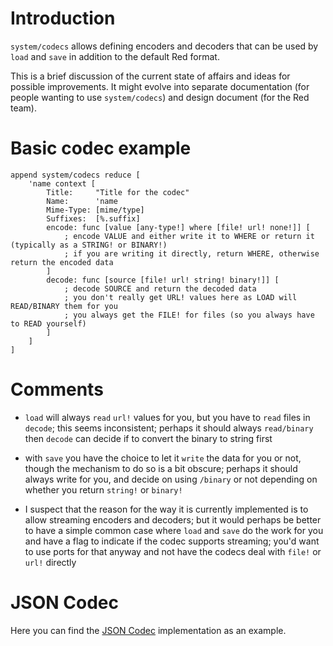 # Introduction

`system/codecs` allows defining encoders and decoders that can be used by `load` and `save` in addition to the default Red format.

This is a brief discussion of the current state of affairs and ideas for possible improvements. It might evolve into separate documentation (for people wanting to use `system/codecs`) and design document (for the Red team).

# Basic codec example

```
append system/codecs reduce [
    'name context [
        Title:     "Title for the codec"
        Name:      'name
        Mime-Type: [mime/type]
        Suffixes:  [%.suffix]
        encode: func [value [any-type!] where [file! url! none!]] [
            ; encode VALUE and either write it to WHERE or return it (typically as a STRING! or BINARY!)
            ; if you are writing it directly, return WHERE, otherwise return the encoded data
        ]
        decode: func [source [file! url! string! binary!]] [
            ; decode SOURCE and return the decoded data
            ; you don't really get URL! values here as LOAD will READ/BINARY them for you
            ; you always get the FILE! for files (so you always have to READ yourself)
        ]
    ]
]
```

# Comments

* `load` will always `read` `url!` values for you, but you have to `read` files in `decode`; this seems inconsistent; perhaps it should always `read/binary` then `decode` can decide if to convert the binary to string first

* with `save` you have the choice to let it `write` the data for you or not, though the mechanism to do so is a bit obscure; perhaps it should always write for you, and decide on using `/binary` or not depending on whether you return `string!` or `binary!`

* I suspect that the reason for the way it is currently implemented is to allow streaming encoders and decoders; but it would perhaps be better to have a simple common case where `load` and `save` do the work for you and have a flag to indicate if the codec supports streaming; you'd want to use ports for that anyway and not have the codecs deal with `file!` or `url!` directly

# JSON Codec

Here you can find the [JSON Codec](https://github.com/red/red/commit/cc74e4a5842014bcbe195d7a41f7f4c6d640dbeb) implementation as an example.